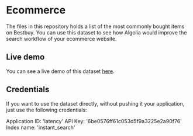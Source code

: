 # Ecommerce

The files in this repository holds a list of the most commonly bought items on
Bestbuy. You can use this dataset to see how Algolia would improve the search
workflow of your ecommerce website.

## Live demo

You can see a live demo of this dataset [here][1].

## Credentials

If you want to use the dataset directly, without pushing it your application,
just use the following credentials:

Application ID: 'latency'
API Key: '6be0576ff61c053d5f9a3225e2a90f76'
Index name: 'instant_search'


[1]: https://preview.algolia.com/instantsearch/